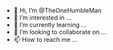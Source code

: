 - 👋 Hi, I’m @TheOneHumbleMan
- 👀 I’m interested in ...
- 🌱 I’m currently learning ...
- 💞️ I’m looking to collaborate on ...
- 📫 How to reach me ...
